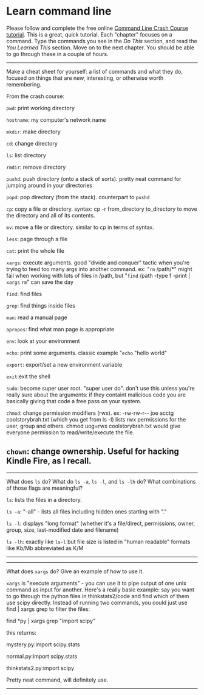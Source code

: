 # Learn command line

Please follow and complete the free online [Command Line Crash Course
tutorial](http://cli.learncodethehardway.org/book/). This is a great,
quick tutorial. Each "chapter" focuses on a command. Type the commands
you see in the _Do This_ section, and read the _You Learned This_
section. Move on to the next chapter. You should be able to go through
these in a couple of hours.


---

Make a cheat sheet for yourself: a list of commands and what they do, focused on things that are new, interesting, or otherwise worth remembering.

From the crash course:

`pwd`: print working directory 

`hostname`: my computer's network name

`mkdir`: make directory

`cd`: change directory

`ls`: list directory

`rmdir`: remove directory

`pushd`: push directory (onto a stack of sorts). pretty neat command for jumping around in your directories

`popd`: pop directory (from the stack). counterpart to `pushd`

`cp`: copy a file or directory. syntax: cp -r from_directory to_directory to move the directory and all of its contents.

`mv`: move a file or directory. similar to cp in terms of syntax.

`less`: page through a file

`cat`: print the whole file

`xargs`: execute arguments. good "divide and conquer" tactic when you're trying to feed too many args into another command. ex: "`rm` /path/*" might fail when working with lots of files in /path, but "`find` /path -type f -print | `xargs` `rm`" can save the day

`find`: find files

`grep`: find things inside files

`man`: read a manual page

`apropos`: find what man page is appropriate

`env`: look at your environment

`echo`: print some arguments. classic example "`echo` "hello world"

`export`: export/set a new environment variable

`exit`:exit the shell

`sudo`: become super user root. "super user do". don't use this unless you're really sure about the arguments: if they containt malicious code you are basically giving that code a free pass on your system.

`chmod`: change permission modifiers (rwx). ex: -rw-rw-r--  joe  acctg  coolstorybrah.txt (which you get from ls -l) lists rwx permissions for the user, group and others. chmod uog=rwx coolstorybrah.txt would give everyone permission to read/write/execute the file.

`chown`: change ownership. Useful for hacking Kindle Fire, as I recall.
---


---

What does `ls` do? What do `ls -a`, `ls -l`, and `ls -lh` do? What combinations of those flags are meaningful?

`ls`: lists the files in a directory. 

`ls -a`: "-all" - lists all files including hidden ones starting with "." 

`ls -l`: displays "long format" (whether it's a file/direct, permissions, owner, group, size, last-modified date and filename)

`ls -lh`: exactly like `ls-l` but file size is listed in "human readable" formats like Kb/Mb abbreviated as K/M

---


---

What does `xargs` do? Give an example of how to use it.

`xargs` is "execute arguments" - you can use it to pipe output of one unix command as input for another. Here's a really basic example: say you want to go through the python files in thinkstats2/code and find which of them use scipy directly. Instead of running two commands, you could just use find | xargs grep to filter the files:


find *py | xargs grep "import scipy"

this returns:

mystery.py:import scipy.stats

normal.py:import scipy.stats

thinkstats2.py:import scipy

Pretty neat command, will definitely use.

---
